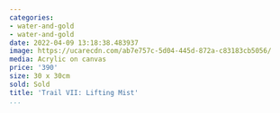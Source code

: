 ```yaml
---
categories:
- water-and-gold
- water-and-gold
date: 2022-04-09 13:18:38.483937
image: https://ucarecdn.com/ab7e757c-5d04-445d-872a-c83183cb5056/
media: Acrylic on canvas
price: '390'
size: 30 x 30cm
sold: Sold
title: 'Trail VII: Lifting Mist'
...
```

